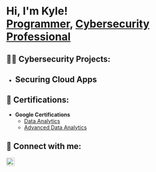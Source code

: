 <h1>Hi, I'm Kyle! <br/><a href="https://github.com/Kyle05Petey">Programmer</a>, <a href="https://www.linkedin.com/in/kyle-peterson154/" target="_blank">Cybersecurity Professional</a></h1>

<h2>👨‍💻 Cybersecurity Projects:</h2>

- <b>Securing Cloud Apps</b>
  - 

<h2>📄 Certifications:</h2>

- <b>Google Certifications</b>
  - [Data Analytics](https://www.credly.com/badges/1444f768-0649-471a-ad10-471abc462dd7/linked_in_profile)
  - [Advanced Data Analytics](https://www.coursera.org/account/accomplishments/specialization/certificate/5MWQJU4M2CWT)

<h2> 🤳 Connect with me:</h2>


[<img align="left" alt="KylePeterson | LinkedIn" width="22px" src="https://cdn.jsdelivr.net/npm/simple-icons@v3/icons/linkedin.svg" />][linkedin]



[linkedin]: https://www.linkedin.com/in/kyle-peterson154/

